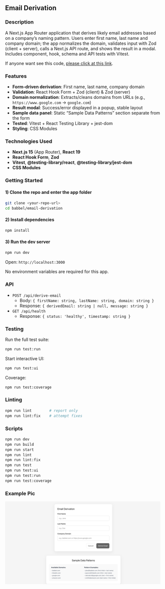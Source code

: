 ## Email Derivation

### Description
A Next.js App Router application that derives likely email addresses based on a company’s naming pattern. Users enter first name, last name and company domain; the app normalizes the domain, validates input with Zod (client + server), calls a Next.js API route, and shows the result in a modal. Includes component, hook, schema and API tests with Vitest.

If anyone want see this code, [please click at this link]([https://reddit-clone-lake-zeta.vercel.app/](https://email-derivation.vercel.app)).

### Features
- **Form-driven derivation**: First name, last name, company domain
- **Validation**: React Hook Form + Zod (client) & Zod (server)
- **Domain normalization**: Extracts/cleans domains from URLs (e.g., `https://www.google.com` → `google.com`)
- **Result modal**: Success/error displayed in a popup, stable layout
- **Sample data panel**: Static “Sample Data Patterns” section separate from the form
- **Tested**: Vitest + React Testing Library + jest-dom
- **Styling**: CSS Modules

### Technologies Used
- **Next.js 15** (App Router), **React 19**
- **React Hook Form**, **Zod**
- **Vitest**, **@testing-library/react**, **@testing-library/jest-dom**
- **CSS Modules**

### Getting Started

#### 1) Clone the repo and enter the app folder
```bash
git clone <your-repo-url>
cd babbel/email-derivation
```

#### 2) Install dependencies
```bash
npm install
```

#### 3) Run the dev server
```bash
npm run dev
```
Open: `http://localhost:3000`

No environment variables are required for this app.

### API
- `POST /api/derive-email`
  - Body: `{ firstName: string, lastName: string, domain: string }`
  - Response: `{ derivedEmail: string | null, message: string }`
- `GET /api/health`
  - Response: `{ status: 'healthy', timestamp: string }`

### Testing
Run the full test suite:
```bash
npm run test:run
```
Start interactive UI:
```bash
npm run test:ui
```
Coverage:
```bash
npm run test:coverage
```

### Linting
```bash
npm run lint        # report only
npm run lint:fix    # attempt fixes
```

### Scripts
```bash
npm run dev
npm run build
npm run start
npm run lint
npm run lint:fix
npm run test
npm run test:ui
npm run test:run
npm run test:coverage
```

### Example Pic
![App Example Pic](public/main.png)
